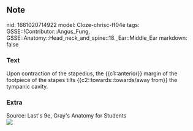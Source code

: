 ## Note
nid: 1661020714922
model: Cloze-chrisc-ff04e
tags: GSSE::!Contributor::Angus_Fung, GSSE::Anatomy::Head_neck_and_spine::18._Ear::Middle_Ear
markdown: false

### Text
Upon contraction of the stapedius, the {{c1::anterior}} margin of the footpiece of the stapes tilts {{c2::towards::towards/away from}} the tympanic cavity.

### Extra
<div>
  Source: Last's 9e, Gray's Anatomy for Students
</div><img src=
"paste-2943b2964799d7376e3916542132def53a008732.jpg">
